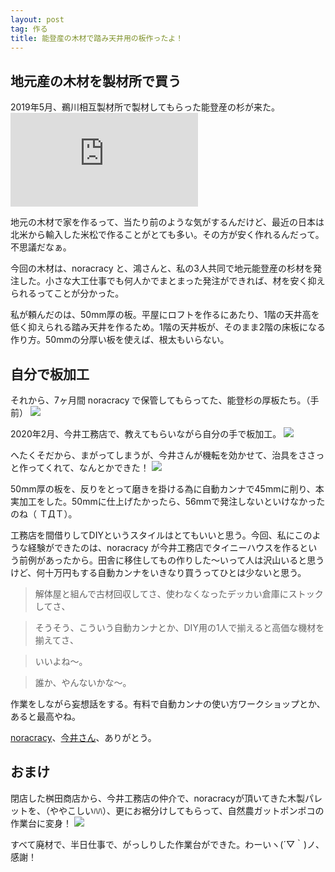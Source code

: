 ```yaml
---
layout: post
tag: 作る
title: 能登産の木材で踏み天井用の板作ったよ！
---
```


## 地元産の木材を製材所で買う

2019年5月、鵜川相互製材所で製材してもらった能登産の杉が来た。
![](https://kobapan.com/p/i.php?/galleries/make/ukawa-sm.jpg)

地元の木材で家を作るって、当たり前のような気がするんだけど、最近の日本は北米から輸入した米松で作ることがとても多い。その方が安く作れるんだって。不思議だなぁ。

今回の木材は、noracracy と、鴻さんと、私の3人共同で地元能登産の杉材を発注した。小さな大工仕事でも何人かでまとまった発注ができれば、材を安く抑えられるってことが分かった。

私が頼んだのは、50mm厚の板。平屋にロフトを作るにあたり、1階の天井高を低く抑えられる踏み天井を作るため。1階の天井板が、そのまま2階の床板になる作り方。50mmの分厚い板を使えば、根太もいらない。

## 自分で板加工

それから、7ヶ月間 noracracy で保管してもらってた、能登杉の厚板たち。（手前）
![](https://kobapan.com/p/_data/i/galleries/make/noracracy1-sm.jpg)

2020年2月、今井工務店で、教えてもらいながら自分の手で板加工。
![](https://kobapan.com/p/_data/i/galleries/make/iami-sm.jpg)

へたくそだから、まがってしまうが、今井さんが機転を効かせて、治具をささっと作ってくれて、なんとかできた！
![](https://kobapan.com/p/_data/i/galleries/make/sane-sm.jpg)

50mm厚の板を、反りをとって磨きを掛ける為に自動カンナで45mmに削り、本実加工をした。50mmに仕上げたかったら、56mmで発注しないといけなかったのね（ ＴДＴ）。

工務店を間借りしてDIYというスタイルはとてもいいと思う。今回、私にこのような経験ができたのは、noracracy が今井工務店でタイニーハウスを作るという前例があったから。田舎に移住してもの作りした～いって人は沢山いると思うけど、何十万円もする自動カンナをいきなり買うってひとは少ないと思う。

> 解体屋と組んで古材回収してさ、使わなくなったデッカい倉庫にストックしてさ、

> そうそう、こういう自動カンナとか、DIY用の1人で揃えると高価な機材を揃えてさ、

> いいよね～。

> 誰か、やんないかな～。

作業をしながら妄想話をする。有料で自動カンナの使い方ワークショップとか、あると最高やね。

[noracracy](https://www.facebook.com/noracracy)、[今井さん](https://www.facebook.com/makoto.imai.96742)、ありがとう。


## おまけ

閉店した桝田商店から、今井工務店の仲介で、noracracyが頂いてきた木製パレットを、（ややこしいﾊﾊ）、更にお裾分けしてもらって、自然農ガットポンポコの作業台に変身！
![](https://kobapan.com/p/_data/i/galleries/make/dai-sm.jpg)

すべて廃材で、半日仕事で、がっしりした作業台ができた。わーいヽ(´▽｀)ノ、感謝！


